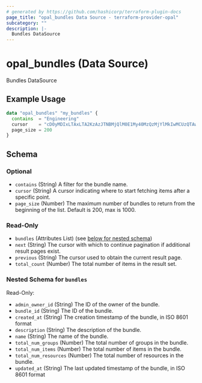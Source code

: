 ```yaml
---
# generated by https://github.com/hashicorp/terraform-plugin-docs
page_title: "opal_bundles Data Source - terraform-provider-opal"
subcategory: ""
description: |-
  Bundles DataSource
---
```


# opal_bundles (Data Source)

Bundles DataSource

## Example Usage

```terraform
data "opal_bundles" "my_bundles" {
  contains  = "Engineering"
  cursor    = "cD0yMDIxLTAxLTA2KzAzJTNBMjQlM0E1My40MzQzMjYlMkIwMCUzQTAw"
  page_size = 200
}
```

<!-- schema generated by tfplugindocs -->
## Schema

### Optional

- `contains` (String) A filter for the bundle name.
- `cursor` (String) A cursor indicating where to start fetching items after a specific point.
- `page_size` (Number) The maximum number of bundles to return from the beginning of the list. Default is 200, max is 1000.

### Read-Only

- `bundles` (Attributes List) (see [below for nested schema](#nestedatt--bundles))
- `next` (String) The cursor with which to continue pagination if additional result pages exist.
- `previous` (String) The cursor used to obtain the current result page.
- `total_count` (Number) The total number of items in the result set.

<a id="nestedatt--bundles"></a>
### Nested Schema for `bundles`

Read-Only:

- `admin_owner_id` (String) The ID of the owner of the bundle.
- `bundle_id` (String) The ID of the bundle.
- `created_at` (String) The creation timestamp of the bundle, in ISO 8601 format
- `description` (String) The description of the bundle.
- `name` (String) The name of the bundle.
- `total_num_groups` (Number) The total number of groups in the bundle.
- `total_num_items` (Number) The total number of items in the bundle.
- `total_num_resources` (Number) The total number of resources in the bundle.
- `updated_at` (String) The last updated timestamp of the bundle, in ISO 8601 format
